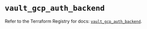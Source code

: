 # `vault_gcp_auth_backend`

Refer to the Terraform Registry for docs: [`vault_gcp_auth_backend`](https://registry.terraform.io/providers/hashicorp/vault/4.1.0/docs/resources/gcp_auth_backend).
